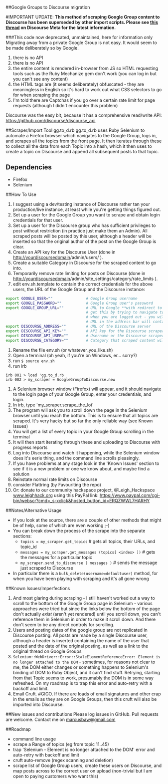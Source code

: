##Google Groups to Discourse migration

#IMPORTANT UPDATE:
**This method of scraping Google Group content to Discourse has been superseded by other import scripts. Please see [this thread](https://meta.discourse.org/t/migration-of-google-groups-to-discourse/48012) on Discourse Meta for the latest information.**

###This code now deprecated, unmaintained, here for information only
Migrating away from a private Google Group is not easy. It would seem to be made deliberately so by Google.

1. there is no API
2. there is no API
3. the entire content is rendered in-browser from JS so HTML requesting tools such as the Ruby Mechanize gem don't work (you can log in but you can't see any content)
4. the HTML tags are (it seems deliberately) obfuscated - they are meaningless in English so it's hard to work out what CSS selectors to go for when scraping the page
5. I'm told there are Captchas if you go over a certain rate limit for page requests (although I didn't encounter this problem)

Discourse was the easy bit, because it has a comprehensive read/write API: https://github.com/discourse/discourse_api

##Scraper/Import Tool gg.to_d.rb
gg.to_d.rb uses Ruby Selenium to automate a Firefox browser which navigates to the Google Group, logs in, and scrapes all the topics from the front page. It then iterates through these to collect all the data from each Topic into a hash, which it then uses to create a topic on Discourse and append all subsequent posts to that topic.

## Dependencies
* Firefox
* Selenium

##How To Use
1. I suggest using a dev/testing instance of Discourse rather tan your production/live instance, at least while you're getting things figured out.
1. Set up a user for the Google Group you want to scrape and obtain login credentials for that user.
1. Set up a user for the Discourse group who has sufficient privileges to post without restriction (in practice just make them an Admin). All scraped posts will be posted by this user, although a header will be inserted so that the original author of the post on the Google Group is clear.
1. Create an API key for the Discourse User (done in <http://yourdiscoursedomain>/admin/users/<username> ).
1. Create a suitable Category in Discourse for the scraped content to go into.
1. Temporarily remove rate limiting for posts on Discourse (done in <http://yourdiscoursedomain>/admin/site_settings/category/rate_limits ).
1. edit env.sh.template to contain the correct credentials for the above users, the URL of the Google Group and the Discourse instance:

```bash
export GOOGLE_USER=""               # Google Group username 
export GOOGLE_PASSWORD=""           # Google Group user's password
export GOOGLE_GROUP_URL=""          # URL to Google **with redirect to the Google Group appended**
                                    # get this by trying to navigate to the Google Group
                                    # when you are logged out - you will be taken to the login page, but the 
                                    # URL in the address bar will contain the redirect URL as well. C&P this.
export DISCOURSE_ADDRESS=""         # URL of the Discourse server
export DISCOURSE_API_KEY=""         # API key for the Discourse scraper user
export DISCOURSE_API_USER=""        # Username or the Discourse scraper user
export DISCOURSE_CATEGORY=""        # Category that scraped content will go into

```
1. Rename the file env.sh (or whatever_you_like.sh)
1. Open a terminal (oh yeah, if you're on Windows, er... sorry?)
1. run `$ source env.sh`
1. run irb
```
irb 001 > load 'gg.to_d.rb
irb 002 > my_scraper = GoogleGroupToDiscourse.new
```
1. A Selenium browser window (Firefox) will appear, and it should navigate to the login page of your Google Group, enter your credentials, and login.
1. In irb, type 'my_scraper.scrape_the_lot'
1. The program will ask you to scroll down the page in the Selenium browser until you reach the bottom. This is to ensure that all topics are scraped. It's very hacky but so far the only reliable way (see Known Issues)
1. You will get a list of every topic in your Google Group scrolling in the terminal
1. It will then start iterating through these and uploading to Discourse with progress reports
1. Log into Discourse and watch it happening, while the Selenium window does it's eerie thing, and the command line scrolls pleasingly.
1. If you have problems at any stage look in the 'Known Issues' section to see if it is a new problem or one we know about, and maybe find a solution
1. Reinstate normal rate limits on Discourse
1. consider Flattring (by Favouriting the repo)
1. Or: donate to our community hackspace project, @Leigh_Hackspace www.leighhack.org using this PayPal link: https://www.paypal.com/cgi-bin/webscr?cmd=_s-xclick&hosted_button_id=ERQZWWL7HARHY

##Notes/Alternative Usage
* If you look at the source, there are a couple of other methods that might be of help, some of which are even working ;-)
* You can break down the process of the scrape into the separate sections:
  * `topics = my_scraper.get_topics`                            # gets all topics, their URLs, and topic_id
  * `messages = my_scraper.get_messages (topics[ <index> ])`    # gets the messages for a particular topic
  * `my_scraper.send_to_discourse ( messages )`                 # sends the message just scraped to Discourse
* In particular there is a `bulk_delete(username=defaultuser)` method, for when you have been playing with scraping and it's all gone wrong

##Known Issues/Imperfections
1. And most glaring during scraping - I still haven't worked out a way to scroll to the bottom of the Google Group page in Selenium - various approaches were tried but since the links below the bottom of the page don't actually *exist* (aren't yet rendered) until you scroll down, you can't reference them in Selenium in order to make it scroll down. And there don't seem to be any direct controls for scrolling.
1. Users and posting dates of the google group are not replicated in Discourse posting. All posts are made by a single Discourse user, although a header is inserted containing the name of the user that posted and the date of the original posting, as well as a link to the original thread on Google Groups
1. `Selenium::WebDriver::Error::StaleElementReferenceError: Element is no longer attached to the DOM` - sometimes, for reasons not clear to me, the DOM either changes or something happens to Selenium's binding of DOM to Ruby Object, and it can't find stuff. Retrying, starting from that Topic seems to work, presumably the DOM is in some way refreshed. On my roadmap is to trap this error and auto-retry with a backoff and limit.
1. Email Cruft. \#GIGO. If there are loads of email signatures and other crap in the emails as they are on Google Groups, then this cruft will also be imported into Discourse.

##New issues and contributions
Please log issues in GitHub. Pull requests are welcome.
Contact me on marcusbaw@gmail.com

##Roadmap
* command line usage
* scrape a Range of topics (eg from topic 11..45)
* trap 'Selenium - Element is no longer attached to the DOM' error and auto-retry with backoff and limit
* cruft auto-remove (regex scanning and deletion)
* scrape list of Google Group users, create these users on Discourse, and map posts across to the correct user on upload (non-trivial but I am open to paying customers who want this)
